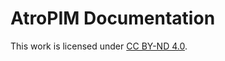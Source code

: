 # AtroPIM Documentation

This work is licensed under [CC BY-ND 4.0](https://creativecommons.org/licenses/by-nd/4.0/).
